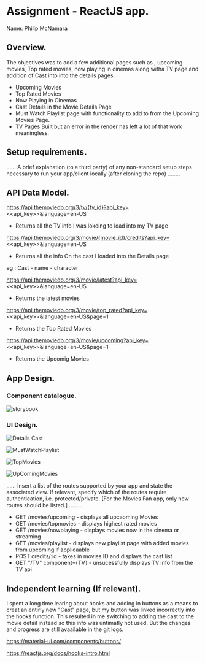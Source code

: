 # Assignment - ReactJS app.

Name: Philip McNamara

## Overview.

The objectives was to add a few additional pages such as , upcoming movies, Top rated movies, now playing in cinemas along witha TV page and addition of Cast into into the details pages. 


 + Upcoming Movies
 + Top Rated Movies
 + Now Playing in Cinemas
 + Cast Details in the Movie Details Page
 + Must Watch Playlist page with functionality to add to from the Upcoming Movies Page.
 + TV Pages Built but an error in the render has left a lot of that work meaningless. 

## Setup requirements.

...... A brief explanation (to a third party) of any non-standard setup steps necessary to run your app/client locally (after cloning the repo) ........

## API Data Model.


https://api.themoviedb.org/3/tv/{tv_id}?api_key=<<api_key>>&language=en-US
- Returns all the TV info I was lokoing to load into my TV page


https://api.themoviedb.org/3/movie/{movie_id}/credits?api_key=<<api_key>>&language=en-US
- Returns all the info On the cast I loaded into the Details page

eg : Cast
        - name
        - character

https://api.themoviedb.org/3/movie/latest?api_key=<<api_key>>&language=en-US
- Returns the latest movies

https://api.themoviedb.org/3/movie/top_rated?api_key=<<api_key>>&language=en-US&page=1
- Returns the Top Rated Movies

https://api.themoviedb.org/3/movie/upcoming?api_key=<<api_key>>&language=en-US&page=1
- Returns the Upcomig Movies

## App Design.

### Component catalogue.

 ![storybook](https://user-images.githubusercontent.com/59388884/130355873-9ef79de4-6411-4cc1-83cf-8f2bf171f175.png)


### UI Design.

![Details Cast](https://user-images.githubusercontent.com/59388884/130355841-6a3c7c38-7fa2-4c53-9ad9-0742d2c4e042.PNG)

![MustWatchPlaylist](https://user-images.githubusercontent.com/59388884/130355893-1db531a9-7cc0-4653-9a2e-192ac88336bc.PNG)

![TopMovies](https://user-images.githubusercontent.com/59388884/130355899-e812a03c-83fc-481d-a981-c70c2e1da768.PNG)

![UpComingMovies](https://user-images.githubusercontent.com/59388884/130355902-0644dd09-23e8-4cf7-ad74-13ea42f1c32b.PNG)


...... Insert a list of the routes supported by your app and state the associated view. If relevant, specify which of the routes require authentication, i.e. protected/private. [For the Movies Fan app, only new routes should be listed.] ......... 

+ GET /movies/upcoming - displays all upcaoming Movies
+ GET /movies/topmovies - displays highest rated movies
+ GET /movies/nowplaying - displays movies now in the cinema or streaming
+ GET /movies/playlist - displays new playlist page with added movies from upcoming if applicaable
+ POST credits/:id - takes in movies ID and displays the cast list 
+ GET "/TV" component={TV} - unsucessfully displays TV info from the TV api

## Independent learning (If relevant).

I spent a long time learing about hooks and adding in buttons as a means to creat an entirly new "Cast" page, but my button was linked incorrectly into the hooks function. This resulted in me switching to adding the cast to the movie detail instead so this info was untimatly not used. But the changes and progress are still avaailable in the git logs. 

https://material-ui.com/components/buttons/

https://reactjs.org/docs/hooks-intro.html
